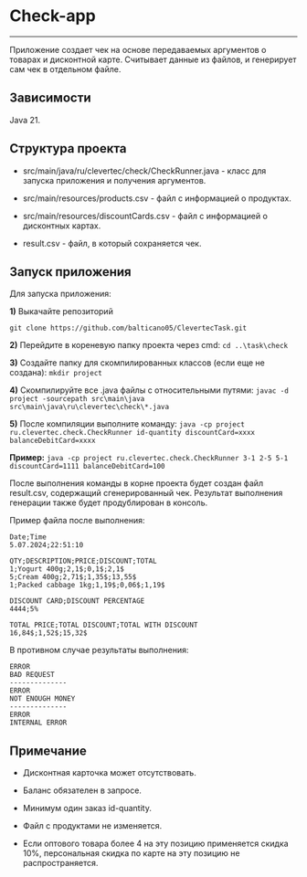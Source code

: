 # Check-app 
---
Приложение создает чек на основе передаваемых аргументов о товарах и дисконтной карте. Считывает данные из файлов, и генерирует сам чек в отдельном файле.

## Зависимости

Java 21.

## Структура проекта

* src/main/java/ru/clevertec/check/CheckRunner.java - класс для запуска приложения и получения аргументов.

* src/main/resources/products.csv - файл с информацией о продуктах.

* src/main/resources/discountCards.csv - файл с информацией о дисконтных картах.

* result.csv - файл, в который сохраняется чек.

## Запуск приложения

Для запуска приложения:

**1)** Выкачайте репозиторий

```
git clone https://github.com/balticano05/ClevertecTask.git
```

**2)** Перейдите в кореневую папку проекта через cmd:
``` cd ..\task\check ```

**3)** Создайте папку для скомпилированных классов (если еще не создана):
``` mkdir project ```

**4)** Скомпилируйте все .java файлы с относительными путями: ```javac -d project -sourcepath src\main\java src\main\java\ru\clevertec\check\*.java```

**5)** После компиляции выполните команду: ```java -cp project ru.clevertec.check.CheckRunner id-quantity discountCard=xxxx balanceDebitCard=xxxx```

**Пример:** ```java -cp project ru.clevertec.check.CheckRunner 3-1 2-5 5-1 discountCard=1111
balanceDebitCard=100```

После выполнения команды в корне проекта будет создан файл result.csv, содержащий сгенерированный чек. Результат выполнения генерации также будет продублирован в консоль.

Пример файла после выполнения:

```
Date;Time
5.07.2024;22:51:10

QTY;DESCRIPTION;PRICE;DISCOUNT;TOTAL
1;Yogurt 400g;2,1$;0,1$;2,1$
5;Cream 400g;2,71$;1,35$;13,55$
1;Packed cabbage 1kg;1,19$;0,06$;1,19$

DISCOUNT CARD;DISCOUNT PERCENTAGE
4444;5%

TOTAL PRICE;TOTAL DISCOUNT;TOTAL WITH DISCOUNT
16,84$;1,52$;15,32$
```
В противном случае результаты выполнения:
```
ERROR
BAD REQUEST
--------------
ERROR
NOT ENOUGH MONEY
--------------
ERROR
INTERNAL ERROR
```
## Примечание

* Дисконтная карточка может отсутствовать.

* Баланс обязателен в запросе.

* Минимум один заказ id-quantity.

* Файл с продуктами не изменяется.

* Если оптового товара более 4 на эту позицию применяется скидка 10%, персональная скидка по карте на эту позицию не распространяется.
